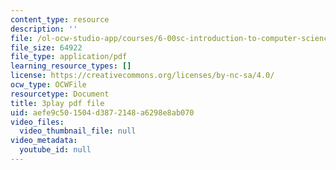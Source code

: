 ```yaml
---
content_type: resource
description: ''
file: /ol-ocw-studio-app/courses/6-00sc-introduction-to-computer-science-and-programming-spring-2011/aefe9c501504d3872148a6298e8ab070_hmtXhZTfAes.pdf
file_size: 64922
file_type: application/pdf
learning_resource_types: []
license: https://creativecommons.org/licenses/by-nc-sa/4.0/
ocw_type: OCWFile
resourcetype: Document
title: 3play pdf file
uid: aefe9c50-1504-d387-2148-a6298e8ab070
video_files:
  video_thumbnail_file: null
video_metadata:
  youtube_id: null
---
```

